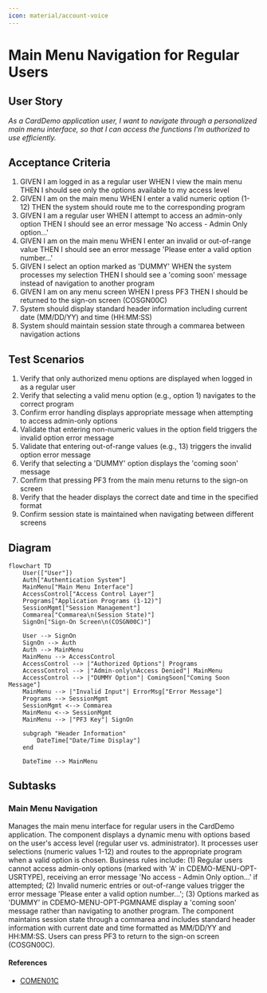 ```yaml
---
icon: material/account-voice
---
```

# Main Menu Navigation for Regular Users

## User Story
_As a CardDemo application user, I want to navigate through a personalized main menu interface, so that I can access the functions I'm authorized to use efficiently._

## Acceptance Criteria
1. GIVEN I am logged in as a regular user WHEN I view the main menu THEN I should see only the options available to my access level
2. GIVEN I am on the main menu WHEN I enter a valid numeric option (1-12) THEN the system should route me to the corresponding program
3. GIVEN I am a regular user WHEN I attempt to access an admin-only option THEN I should see an error message 'No access - Admin Only option...'
4. GIVEN I am on the main menu WHEN I enter an invalid or out-of-range value THEN I should see an error message 'Please enter a valid option number...'
5. GIVEN I select an option marked as 'DUMMY' WHEN the system processes my selection THEN I should see a 'coming soon' message instead of navigation to another program
6. GIVEN I am on any menu screen WHEN I press PF3 THEN I should be returned to the sign-on screen (COSGN00C)
7. System should display standard header information including current date (MM/DD/YY) and time (HH:MM:SS)
8. System should maintain session state through a commarea between navigation actions

## Test Scenarios
1. Verify that only authorized menu options are displayed when logged in as a regular user
2. Verify that selecting a valid menu option (e.g., option 1) navigates to the correct program
3. Confirm error handling displays appropriate message when attempting to access admin-only options
4. Validate that entering non-numeric values in the option field triggers the invalid option error message
5. Validate that entering out-of-range values (e.g., 13) triggers the invalid option error message
6. Verify that selecting a 'DUMMY' option displays the 'coming soon' message
7. Confirm that pressing PF3 from the main menu returns to the sign-on screen
8. Verify that the header displays the correct date and time in the specified format
9. Confirm session state is maintained when navigating between different screens

## Diagram
```mermaid
flowchart TD
    User(["User"])
    Auth["Authentication System"]
    MainMenu["Main Menu Interface"]
    AccessControl["Access Control Layer"]
    Programs["Application Programs (1-12)"]
    SessionMgmt["Session Management"]
    Commarea["Commarea\n(Session State)"]
    SignOn["Sign-On Screen\n(COSGN00C)"]
    
    User --> SignOn
    SignOn --> Auth
    Auth --> MainMenu
    MainMenu --> AccessControl
    AccessControl --> |"Authorized Options"| Programs
    AccessControl --> |"Admin-only\nAccess Denied"| MainMenu
    AccessControl --> |"DUMMY Option"| ComingSoon["Coming Soon Message"]
    MainMenu --> |"Invalid Input"| ErrorMsg["Error Message"]
    Programs --> SessionMgmt
    SessionMgmt <--> Commarea
    MainMenu <--> SessionMgmt
    MainMenu --> |"PF3 Key"| SignOn
    
    subgraph "Header Information"
        DateTime["Date/Time Display"]
    end
    
    DateTime --> MainMenu
```

## Subtasks
### Main Menu Navigation
Manages the main menu interface for regular users in the CardDemo application. The component displays a dynamic menu with options based on the user's access level (regular user vs. administrator). It processes user selections (numeric values 1-12) and routes to the appropriate program when a valid option is chosen. Business rules include: (1) Regular users cannot access admin-only options (marked with 'A' in CDEMO-MENU-OPT-USRTYPE), receiving an error message 'No access - Admin Only option...' if attempted; (2) Invalid numeric entries or out-of-range values trigger the error message 'Please enter a valid option number...'; (3) Options marked as 'DUMMY' in CDEMO-MENU-OPT-PGMNAME display a 'coming soon' message rather than navigating to another program. The component maintains session state through a commarea and includes standard header information with current date and time formatted as MM/DD/YY and HH:MM:SS. Users can press PF3 to return to the sign-on screen (COSGN00C).
#### References
- [COMEN01C](/COMEN01C.md)